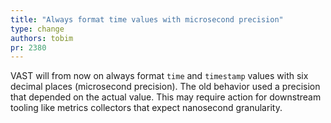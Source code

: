 ```yaml
---
title: "Always format time values with microsecond precision"
type: change
authors: tobim
pr: 2380
---
```


VAST will from now on always format `time` and `timestamp` values with six
decimal places (microsecond precision). The old behavior used a precision that
depended on the actual value. This may require action for downstream tooling
like metrics collectors that expect nanosecond granularity.
